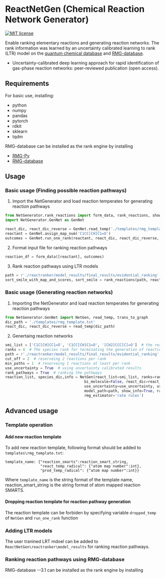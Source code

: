 # ReactNetGen (Chemical Reaction Network Generator)

[![MIT license](http://img.shields.io/badge/license-MIT-brightgreen.svg)](http://opensource.org/licenses/MIT)

Enable ranking elementary reactions and generating reaction networks. The rank information was learned by an uncertainty calibrated learning to rank (LTR) model on the [quantum chemical database](https://zenodo.org/record/3715478) and [RMG-database](https://github.com/ReactionMechanismGenerator/RMG-database).

* Uncertainty-calibrated deep learning approach for rapid identification of gas-phase reaction networks: peer-reviewed publication (open access).

## Requirements
For basic use, installing:
* python
* numpy
* pandas
* pytorch
* rdkit
* sklearn
* tqdm

RMG-database can be installed as the rank engine by installing
* [RMG-Py](https://github.com/ReactionMechanismGenerator/RMG-Py)
* [RMG-database](https://github.com/ReactionMechanismGenerator/RMG-database)

## Usage
### Basic usage (Finding possible reaction pathways)
1. Import the NetGenerator and load reaction temperates for generating reaction pathways 

```python
from NetGenerator.rank_reactions import form_data, rank_reactions, show_results
import NetGenerator.GenNet as GenNet

react_dic, react_dic_reverse = GenNet.read_temp('./templates/rmg_template.txt')
reactant = GenNet.assign_map_num('C1CC[CH]C1=O')
outcomes = GenNet.run_one_rank(reactant, react_dic, react_dic_reverse, use_forward_temp=True, use_reverse_temp=True)
```
2. Format input file for ranking reaction pathways

``` python
reaction_df = form_data([reactant], outcomes)
```

3. Rank reaction pathways using LTR models

```python
path = r'./reactranker/model_results/final_results/evidential_ranking' # load LTR models
sort_smile_with_map_and_scores, sort_smile = rank_reactions(path, reaction_df)
```

### Basic usage (Generating reaction networks)

1. Importing the NetGenerator and load reaction temperates for generating reaction pathways 

```python
from NetGenerator.GenNet import NetGen, read_temp, trans_to_graph
dic_path = './templates/rmg_template.txt'
react_dic, react_dic_reverse = read_temp(dic_path)
```

2. Genertaing reaction networks

```python
smi_list = ['C1C[CH]CC1=O', 'C1CC[CH]C1=O', '[CH2]CCC[C]=O']  # the reactant list
ranks = 4  # The species rank for terminating the generation of reaction networks
path = r'./reactranker/model_results/final_results/evidential_ranking'  # The LTR model path
cut_off = 2  # reserveing 2 reactions per rank
min_paths = 1  # reserveing 1 reactions at least per rank
use_uncertainty = True  # using uncertainty calibrated results
rank_pathways = True  # ranking the pathways
reaction_list, species_dic,info = NetGen(react_list=smi_list, ranks=ranks, cut_off=cut_off, min_paths=min_paths, 
                                    bi_molecule=False, react_dic=react_dic, react_dic_reverse=react_dic_reverse,
                                    use_uncertainty=use_uncertainty, use_reverse_temp=True, dropped_temp=[], 
                                    model_path=path, show_info=True, rank_pathways=True, using_rmg_database=False,
                                    rmg_estimator='rate rules')
```

## Advanced usage

### Template operation
#### Add new reaction template
To add new reaction template, following format should be added to ```templates\rmg_template.txt```:

```
template_name: {"reaction_smarts":reaction_smart_string, 
                "react_temp_radical": {"atom map number":int}, 
                "prod_temp_radical": {"atom map number":int}}
```

Where ```template_name``` is the string format of the template name, reaction_smart_string is the string format of atom mapped reaction SMARTS.
#### Dropping reaction template for reaction pathway generation
The reaction template can be forbiden by specifying variable ```dropped_temp``` of ```NetGen``` and ```run_one_rank``` function

### Adding LTR models
The user tranined LRT mdoel can be added to ```ReactNetGen\reactranker\model_results``` for ranking reaction pathways.

### Ranking reaction pathways using RMG-database
RMG-database --3.1 can be installed as the rank engine by installing

